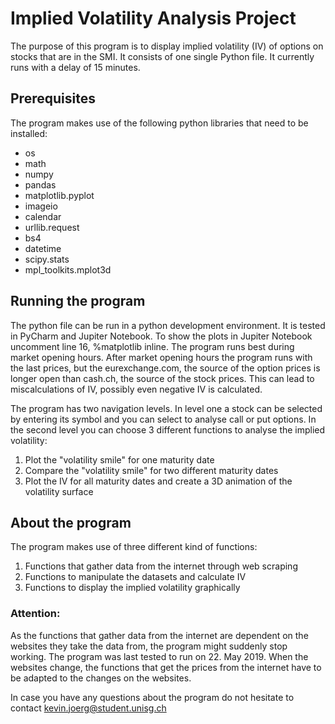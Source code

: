 # Implied Volatility Analysis Project

The purpose of this program is to display implied volatility (IV) of options on stocks that are in the SMI. It consists of one single Python file. It currently runs with a delay of 15 minutes. 

## Prerequisites
The program makes use of the following python libraries that need to be installed:
- os
- math
- numpy
- pandas
- matplotlib.pyplot
- imageio
- calendar
- urllib.request
- bs4
- datetime
- scipy.stats
- mpl_toolkits.mplot3d

## Running the program
The python file can be run in a python development environment. It is tested in PyCharm and Jupiter Notebook. To show the plots in Jupiter Notebook uncomment line 16, %matplotlib inline. The program runs best during market opening hours. After market opening hours the program runs with the last prices, but the eurexchange.com, the source of the option prices is longer open than cash.ch, the source of the stock prices. This can lead to miscalculations of IV, possibly even negative IV is calculated. 

The program has two navigation levels. In level one a stock can be selected by entering its symbol and you can select to analyse call or put options. In the second level you can choose 3 different functions to analyse the implied volatility:
1. Plot the "volatility smile" for one maturity date
2. Compare the "volatility smile" for two different maturity dates
3. Plot the IV for all maturity dates and create a 3D animation of the volatility surface

## About the program

The program makes use of three different kind of functions:
1. Functions that gather data from the internet through web scraping
2. Functions to manipulate the datasets and calculate IV
3. Functions to display the implied volatility graphically 

### Attention:
As the functions that gather data from the internet are dependent on the websites they take the data from, the program might suddenly stop working. The program was last tested to run on 22. May 2019. When the websites change, the functions that get the prices from the internet have to be adapted to the changes on the websites.

In case you have any questions about the program do not hesitate to contact kevin.joerg@student.unisg.ch 